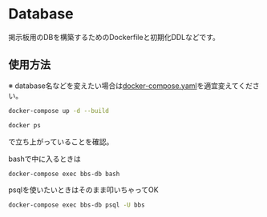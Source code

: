 # Database

掲示板用のDBを構築するためのDockerfileと初期化DDLなどです。

## 使用方法

※ database名などを変えたい場合は[docker-compose.yaml](./docker-compse.yaml)を適宜変えてください。

```bash
docker-compose up -d --build
```

```bash
docker ps
```
で立ち上がっていることを確認。

bashで中に入るときは
```bash
docker-compose exec bbs-db bash
```

psqlを使いたいときはそのまま叩いちゃってOK
```bash
docker-compose exec bbs-db psql -U bbs
```
